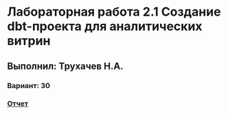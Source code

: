 # Лабораторная работа 2.1 Создание dbt-проекта для аналитических витрин

## **Выполнил:** Трухачев Н.А. 
### **Вариант:** 30
### [Отчет](ЛБ_2.1.pdf)

